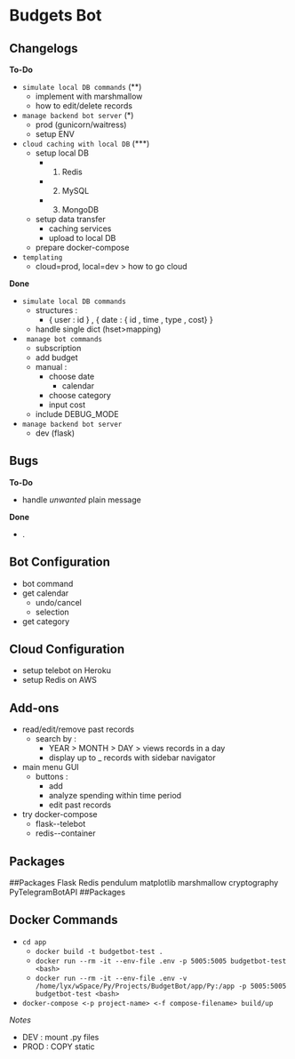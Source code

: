 # Budgets Bot

## Changelogs

**To-Do**

- `simulate local DB commands` (\*\*)
  - implement with marshmallow
  - how to edit/delete records
- `manage backend bot server` (\*)
  - prod (gunicorn/waitress)
  - setup ENV
- `cloud caching with local DB` (\*\*\*)
  - setup local DB
    - 1. Redis
    - 2. MySQL
    - 3. MongoDB
  - setup data transfer
    - caching services
    - upload to local DB
  - prepare docker-compose
- `templating`
  - cloud=prod, local=dev > how to go cloud

**Done**

- `simulate local DB commands`
  - structures :
    - { user : id } , { date : { id , time , type , cost} }
  - handle single dict (hset>mapping)
- ` manage bot commands`
  - subscription
  - add budget
  - manual :
    - choose date
      - calendar
    - choose category
    - input cost
  - include DEBUG_MODE
- `manage backend bot server`
  - dev (flask)

## Bugs

**To-Do**

- handle _unwanted_ plain message

**Done**

- .

## Bot Configuration

- bot command
- get calendar
  - undo/cancel
  - selection
- get category

## Cloud Configuration

- setup telebot on Heroku
- setup Redis on AWS

## Add-ons

- read/edit/remove past records
  - search by :
    - YEAR > MONTH > DAY > views records in a day
    - display up to \_ records with sidebar navigator
- main menu GUI
  - buttons :
    - add
    - analyze spending within time period
    - edit past records
- try docker-compose
  - flask--telebot
  - redis--container

## Packages

##Packages
Flask
Redis
pendulum
matplotlib
marshmallow
cryptography
PyTelegramBotAPI
##Packages

## Docker Commands

- `cd app`
  - `docker build -t budgetbot-test .`
  - `docker run --rm -it --env-file .env -p 5005:5005 budgetbot-test <bash>`
  - `docker run --rm -it --env-file .env -v /home/lyx/wSpace/Py/Projects/BudgetBot/app/Py:/app -p 5005:5005 budgetbot-test <bash>`
- `docker-compose <-p project-name> <-f compose-filename> build/up`

_Notes_

- DEV : mount .py files
- PROD : COPY static
